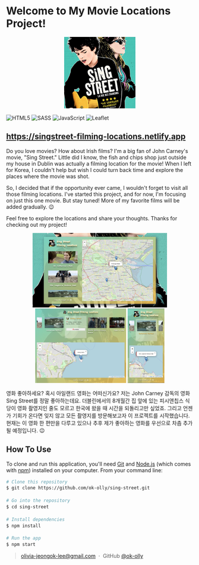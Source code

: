 # Welcome to My Movie Locations Project!

<p align='center'>
<img src="img/android-icon-192x192.png">
</p>

![HTML5](https://img.shields.io/badge/html5-%23E34F26.svg?style=for-the-badge&logo=html5&logoColor=white)
![SASS](https://img.shields.io/badge/SASS-hotpink.svg?style=for-the-badge&logo=SASS&logoColor=white)
![JavaScript](https://img.shields.io/badge/javascript-%23323330.svg?style=for-the-badge&logo=javascript&logoColor=%23F7DF1E)
![Leaflet](https://img.shields.io/badge/leaflet-green.svg?style=for-the-badge&logo=leaflet&logoColor=white)

<!-- <p align='center' width='100%'>
<img src='https://upload.wikimedia.org/wikipedia/commons/thumb/6/61/HTML5_logo_and_wordmark.svg/1024px-HTML5_logo_and_wordmark.svg.png?20170517184425' height='30px'>
<img src="https://upload.wikimedia.org/wikipedia/commons/thumb/9/96/Sass_Logo_Color.svg/1024px-Sass_Logo_Color.svg.png?20150315202757" height="30px">
<img src="https://upload.wikimedia.org/wikipedia/commons/6/6a/JavaScript-logo.png?20120221235433" height="30px">
<img src="https://upload.wikimedia.org/wikipedia/commons/thumb/1/13/Leaflet_logo.svg/1600px-Leaflet_logo.svg.png?20160918222632" height="30px">
</p> -->

## https://singstreet-filming-locations.netlify.app

Do you love movies? How about Irish films? I'm a big fan of John Carney's movie, "Sing Street." Little did I know, the fish and chips shop just outside my house in Dublin was actually a filming location for the movie! When I left for Korea, I couldn't help but wish I could turn back time and explore the places where the movie was shot.

So, I decided that if the opportunity ever came, I wouldn't forget to visit all those filming locations. I've started this project, and for now, I'm focusing on just this one movie. But stay tuned! More of my favorite films will be added gradually. 😉

Feel free to explore the locations and share your thoughts. Thanks for checking out my project!

<p align='center' width='100%'>
<img src='img/screenshot/imglarge.png' height='200px'>
<img src='img/screenshot/imgmedium.png' height='200px'>
<img src='img/screenshot/imgsmall.png' height='200px'>
</p>

영화 좋아하세요? 혹시 아일랜드 영화는 어떠신가요? 저는 John Carney 감독의 영화 Sing Street를 정말 좋아하는데요. 더블린에서의 8개월간 집 앞에 있는 피시앤칩스 식당이 영화 촬영지인 줄도 모르고 한국에 왔을 때 시간을 되돌리고만 싶었죠. 그리고 언젠가 기회가 온다면 잊지 않고 모든 촬영지를 방문해보고자 이 프로젝트를 시작했습니다. 현재는 이 영화 한 편만을 다루고 있으나 추후 제가 좋아하는 영화를 우선으로 차츰 추가될 예정입니다. 😉

## How To Use

To clone and run this application, you'll need [Git](https://git-scm.com) and [Node.js](https://nodejs.org/en/download/) (which comes with [npm](http://npmjs.com)) installed on your computer. From your command line:

```bash
# Clone this repository
$ git clone https://github.com/ok-olly/sing-street.git

# Go into the repository
$ cd sing-street

# Install dependencies
$ npm install

# Run the app
$ npm start
```

> [olivia-jeongok-lee@gmail.com](https://www.amitmerchant.com) &nbsp;&middot;&nbsp;
> GitHub [@ok-olly](https://github.com/ok-olly)
